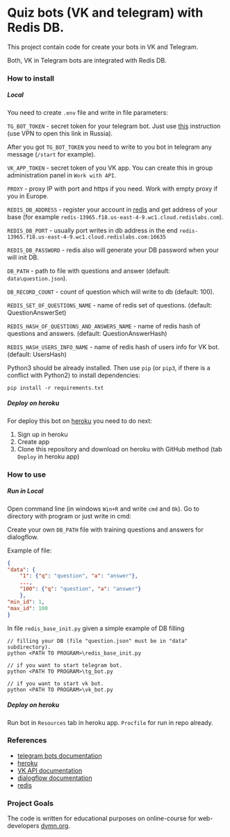 # Quiz bots (VK and telegram) with Redis DB.

This project contain code for create your bots in VK and Telegram.

Both, VK in Telegram bots are integrated with Redis DB.

### How to install

##### Local

You need to create `.env` file and write in file parameters:

`TG_BOT_TOKEN` - secret token for your telegram bot. Just use [this](https://core.telegram.org/bots#creating-a-new-bot) instruction (use VPN to open this link in Russia).

After you got `TG_BOT_TOKEN` you need to write to you bot in telegram any message (`/start` for example).
    
`VK_APP_TOKEN` - secret token of you VK app. You can create this in group administration panel in `Work with API`.

`PROXY` - proxy IP with port and https if you need. Work with empty proxy if you in Europe.

`REDIS_DB_ADDRESS` - register your account in [redis](https://redislabs.com/) and get address of your base (for example `redis-13965.f18.us-east-4-9.wc1.cloud.redislabs.com`).

`REDIS_DB_PORT` - usually port writes in db address in the end `redis-13965.f18.us-east-4-9.wc1.cloud.redislabs.com:16635`

`REDIS_DB_PASSWORD` - redis also will generate your DB password when your will init DB.

`DB_PATH` - path to file with questions and answer (default: `data\question.json`).

`DB_RECORD_COUNT` - count of question which will write to db (default: 100).

`REDIS_SET_OF_QUESTIONS_NAME` - name of redis set of questions. (default: QuestionAnswerSet)

`REDIS_HASH_OF_QUESTIONS_AND_ANSWERS_NAME` - name of redis hash of questions and answers. (default: QuestionAnswerHash)

`REDIS_HASH_USERS_INFO_NAME` - name of redis hash of users info for VK bot. (default: UsersHash)

Python3 should be already installed. 
Then use `pip` (or `pip3`, if there is a conflict with Python2) to install dependencies:
```
pip install -r requirements.txt
```

##### Deploy on heroku

For deploy this bot on [heroku](https://heroku.com) you need to do next:

1) Sign up in heroku
2) Create app
3) Clone this repository and download on heroku with GitHub method (tab `Deploy` in heroku app)
    
### How to use

##### Run in Local

Open command line (in windows `Win+R` and write `cmd` and `Ok`). Go to directory with program or just write in cmd:

Create your own `DB_PATH` file with training questions and answers for dialogflow.

Example of file:

```json
{
"data": {
    "1": {"q": "question", "a": "answer"},
    ...,
    "100": {"q": "question", "a": "answer"}
    },
"min_id": 1,
"max_id": 100
}
```

In file `redis_base_init.py` given a simple example of DB filling

```
// filling your DB (file "question.json" must be in "data" subdirectory).
python <PATH TO PROGRAM>\redis_base_init.py 
```

```
// if you want to start telegram bot.
python <PATH TO PROGRAM>\tg_bot.py 
```
```
// if you want to start vk bot.
python <PATH TO PROGRAM>\vk_bot.py
```

##### Deploy on heroku

Run bot in `Resources` tab in heroku app. `Procfile` for run in repo already.

### References

- [telegram bots documentation](https://core.telegram.org/bots#creating-a-new-bot)
- [heroku](https://heroku.com)
- [VK API documentation](https://vk.com/dev/first_guide)
- [dialogflow documentation](https://cloud.google.com/dialogflow/docs/)
- [redis](https://redislabs.com/)

### Project Goals

The code is written for educational purposes on online-course for web-developers [dvmn.org](https://dvmn.org/).

